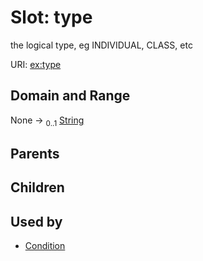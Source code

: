 
# Slot: type


the logical type, eg INDIVIDUAL, CLASS, etc

URI: [ex:type](https://w3id.org/kgviz/type)


## Domain and Range

None &#8594;  <sub>0..1</sub> [String](types/String.md)

## Parents


## Children


## Used by

 * [Condition](Condition.md)
